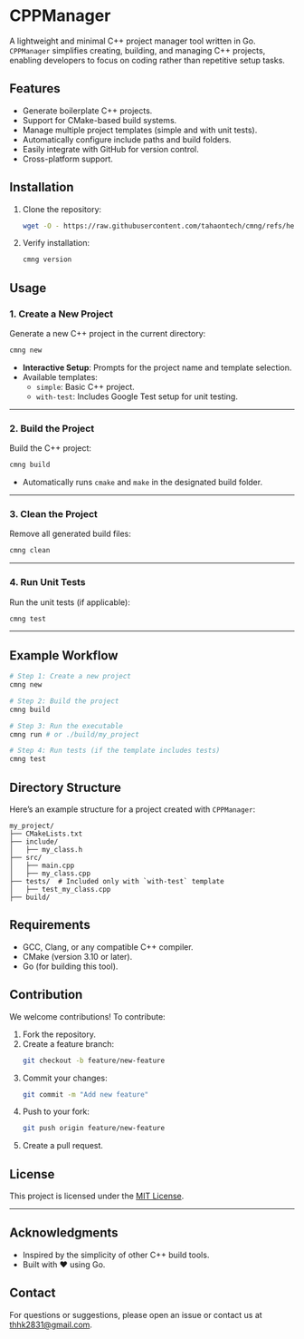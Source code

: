 # CPPManager

A lightweight and minimal C++ project manager tool written in Go. `CPPManager` simplifies creating, building, and managing C++ projects, enabling developers to focus on coding rather than repetitive setup tasks.

## Features

- Generate boilerplate C++ projects.
- Support for CMake-based build systems.
- Manage multiple project templates (simple and with unit tests).
- Automatically configure include paths and build folders.
- Easily integrate with GitHub for version control.
- Cross-platform support.

## Installation

1. Clone the repository:
   ```bash
   wget -O - https://raw.githubusercontent.com/tahaontech/cmng/refs/heads/master/scripts/install.sh | sh
   ```

2. Verify installation:
   ```bash
   cmng version
   ```

## Usage

### 1. Create a New Project
Generate a new C++ project in the current directory:
```bash
cmng new
```
- **Interactive Setup**: Prompts for the project name and template selection.
- Available templates:
  - `simple`: Basic C++ project.
  - `with-test`: Includes Google Test setup for unit testing.

---

### 2. Build the Project
Build the C++ project:
```bash
cmng build
```
- Automatically runs `cmake` and `make` in the designated build folder.

---

### 3. Clean the Project
Remove all generated build files:
```bash
cmng clean
```

---

### 4. Run Unit Tests
Run the unit tests (if applicable):
```bash
cmng test
```

---

## Example Workflow

```bash
# Step 1: Create a new project
cmng new

# Step 2: Build the project
cmng build

# Step 3: Run the executable
cmng run # or ./build/my_project

# Step 4: Run tests (if the template includes tests)
cmng test
```

## Directory Structure

Here’s an example structure for a project created with `CPPManager`:

```plaintext
my_project/
├── CMakeLists.txt
├── include/
│   ├── my_class.h
├── src/
│   ├── main.cpp
│   ├── my_class.cpp
├── tests/  # Included only with `with-test` template
│   ├── test_my_class.cpp
├── build/
```

## Requirements

- GCC, Clang, or any compatible C++ compiler.
- CMake (version 3.10 or later).
- Go (for building this tool).

## Contribution

We welcome contributions! To contribute:

1. Fork the repository.
2. Create a feature branch:
   ```bash
   git checkout -b feature/new-feature
   ```
3. Commit your changes:
   ```bash
   git commit -m "Add new feature"
   ```
4. Push to your fork:
   ```bash
   git push origin feature/new-feature
   ```
5. Create a pull request.

## License

This project is licensed under the [MIT License](LICENSE).

---

## Acknowledgments

- Inspired by the simplicity of other C++ build tools.
- Built with ❤️ using Go.

## Contact

For questions or suggestions, please open an issue or contact us at [thhk2831@gmail.com](mailto:thhk2831@gmail.com).
